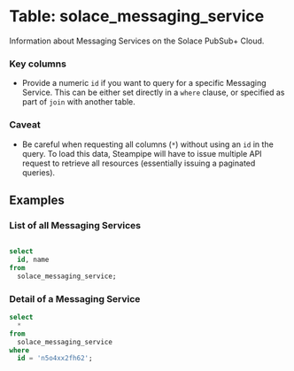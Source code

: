 # Table: solace_messaging_service

Information about Messaging Services on the Solace PubSub+ Cloud.

### Key columns
- Provide a numeric `id` if you want to query for a specific Messaging Service. This can be either set directly in a `where` clause, or specified as part of `join` with another table.

### Caveat
- Be careful when requesting all columns (`*`) without using an `id` in the query. To load this data, Steampipe will have to issue multiple API request to retrieve all resources (essentially issuing a paginated queries).

## Examples

### List of all Messaging Services

```sql

select
  id, name
from
  solace_messaging_service;
```

### Detail of a Messaging Service

```sql
select
  *
from
  solace_messaging_service
where
  id = 'n5o4xx2fh62';
```
